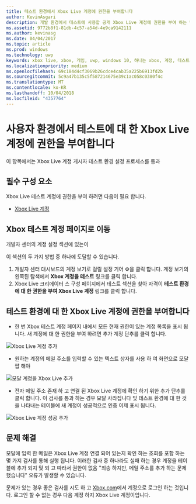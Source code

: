 ```yaml
---
title: 테스트 환경에서 Xbox Live 계정에 권한을 부여합니다
author: KevinAsgari
description: 개발 환경에서 테스트에 사용할 공개 Xbox Live 계정에 권한을 부여 하는 방법을 알아봅니다.
ms.assetid: 9772b8f1-81db-4c57-a54d-4e9ca9142111
ms.author: kevinasg
ms.date: 04/04/2017
ms.topic: article
ms.prod: windows
ms.technology: uwp
keywords: xbox live, xbox, 게임, uwp, windows 10, 하나는 xbox, 계정, 테스트 계정
ms.localizationpriority: medium
ms.openlocfilehash: 69c184d4cf3069b26cdce4cab35a225b6913fd2b
ms.sourcegitcommit: 5c9a47b135c5f587214675e39c1ac058c0380f4c
ms.translationtype: MT
ms.contentlocale: ko-KR
ms.lasthandoff: 10/04/2018
ms.locfileid: "4357764"
---
```

# <a name="authorize-xbox-live-accounts-for-testing-in-your-environment"></a>사용자 환경에서 테스트에 대 한 Xbox Live 계정에 권한을 부여합니다

이 항목에서는 Xbox Live 계정 게시자 테스트 환경 설정 프로세스를 통과

## <a name="prerequisites"></a>필수 구성 요소

Xbox Live 테스트 계정에 권한을 부여 하려면 다음이 필요 합니다.

* [Xbox Live 계정](https://support.xbox.com/browse/my-account/manage-account/Create%20account)

## <a name="navigate-to-the-xbox-test-account-page"></a>Xbox 테스트 계정 페이지로 이동
개발자 센터의 계정 설정 섹션에 있는이

이 섹션의 두 가지 방법 중 하나에 도달할 수 있습니다.

1. 개발자 센터 대시보드의 계정 보기로 걸릴 설정 기어 ⚙️을 클릭 합니다. 계정 보기의 왼쪽된 탐색에서 **Xbox 계정을 테스트** 링크를 클릭 합니다.
2. Xbox Live 크리에이터 스 구성 페이지에서 테스트 섹션을 찾아 자격이 **테스트 환경에 대 한 권한을 부여 Xbox Live 계정** 링크를 클릭 합니다.


## <a name="authorize-an-xbox-live-account-for-your-test-environment"></a>테스트 환경에 대 한 Xbox Live 계정에 권한을 부여합니다

* 한 번 Xbox 테스트 계정 페이지 내에서 모든 현재 권한이 있는 계정 목록을 표시 됩니다. 새 계정에 대 한 권한을 부여 하려면 추가 계정 단추를 클릭 합니다.

![Xbox Live 계정 추가](../images/creators_udc/add_test_account.png)

* 원하는 계정의 메일 주소를 입력할 수 있는 텍스트 상자를 사용 하 여 화면으로 모달 팝 해야

![모달 계정을 Xbox Live 추가](../images/creators_udc/add_test_account_modal.png)

* 전자 메일 주소 존재 하 고 연결 된 Xbox Live 계정에 확인 하기 위한 추가 단추를 클릭 합니다. 이 검사를 통과 하는 경우 모달 사라집니다 및 테스트 환경에 대 한 것을 나타내는 테이블에 새 계정이 성공적으로 인증 이제 표시 됩니다.

![Xbox Live 계정 성공 추가](../images/creators_udc/add_test_account_success.png)

## <a name="troubleshooting"></a>문제 해결

모달에 입력 한 메일은 Xbox Live 계정 연결 되어 있는지 확인 하는 조회를 포함 하는 몇 가지 검사를 통해 실행 됩니다. 이러한 검사 중 하나라도 실패 하는 경우 계정을 테이블에 추가 되지 및 되 고 따라서 권한이 없음 "죄송 하지만, 메일 주소를 추가 하는 문제 했습니다" 오류가 발생할 수 있습니다.

문제가 있는 경우 좋은 검사를 시도 하 고 [Xbox.com](http://www.xbox.com/live/)에서 계정으로 로그인 하는 것입니다. 로그인 할 수 없는 경우 다음 계정 하지 Xbox Live 계정이입니다.
